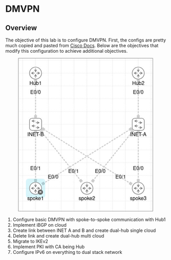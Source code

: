 # DMVPN
## Overview

The objective of this lab is to configure DMVPN. First, the configs are pretty much copied and pasted from [Cisco Docs](https://www.cisco.com/c/en/us/td/docs/ios-xml/ios/sec_conn_dmvpn/configuration/15-mt/sec-conn-dmvpn-15-mt-book/sec-conn-dmvpn-dmvpn.html). Below are the objectives that modify this configuration to achieve additional objectives. 

<figure class="image"><img style="aspect-ratio:420/479;" src="1_DMVPN_image.png" width="420" height="479"></figure>

1.  Configure basic DMVPN with spoke-to-spoke communication with Hub1
2.  Implement iBGP on cloud
3.  Create link between INET A and B and create dual-hub single cloud
4.  Delete link and create dual-hub multi cloud
5.  Migrate to IKEv2
6.  Implement PKI with CA being Hub
7.  Configure IPv6 on everything to dual stack network